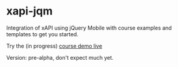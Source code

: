 xapi-jqm
========

Integration of xAPI using jQuery Mobile with course examples and templates to get you started.

Try the (in progress) [course demo live](http://ty-.github.com/xapi-jqm)

Version: pre-alpha, don't expect much yet.
